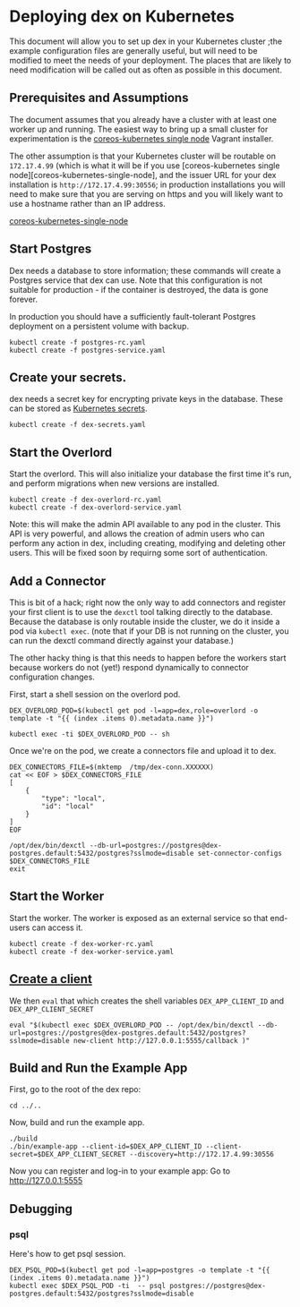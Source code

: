 # Deploying dex on Kubernetes

This document will allow you to set up dex in your Kubernetes cluster ;the example configuration files are generally useful, but will need to be modified to meet the needs of your deployment. The places that are likely to need modification will be called out as often as possible in this document.

## Prerequisites and Assumptions

The document assumes that you already have a cluster with at least one worker up and running. The easiest way to bring up a small cluster for experimentation is the [coreos-kubernetes single node](coreos-kubernetes-single-node) Vagrant installer.

The other assumption is that your Kubernetes cluster will be routable on `172.17.4.99`  (which is what it will be if you use [coreos-kubernetes single node][coreos-kubernetes-single-node], and the issuer URL for your dex installation is `http://172.17.4.99:30556`; in production installations you will need to make sure that you are serving on https and you will likely want to use a hostname rather than an IP address.

[coreos-kubernetes-single-node](https://github.com/coreos/coreos-kubernetes/blob/master/single-node/README.md)

## Start Postgres

Dex needs a database to store information; these commands will create a Postgres service that dex can use. Note that this configuration is not suitable for production - if the container is destroyed, the data is gone forever. 

In production you should have a sufficiently fault-tolerant Postgres deployment on a persistent volume with backup.

```
kubectl create -f postgres-rc.yaml
kubectl create -f postgres-service.yaml
```

## Create your secrets.

dex needs a secret key for encrypting private keys in the database. These can be stored as [Kubernetes secrets][k8s-secrets].

[k8s-secrets]: http://kubernetes.io/v1.0/docs/user-guide/secrets.html

```
kubectl create -f dex-secrets.yaml
```

## Start the Overlord

Start the overlord. This will also initialize your database the first time it's run, and perform migrations when new versions are installed.

```
kubectl create -f dex-overlord-rc.yaml
kubectl create -f dex-overlord-service.yaml
```

Note: this will make the admin API available to any pod in the cluster. This API is very powerful, and allows the creation of admin users who can perform any action in dex, including creating, modifying and deleting other users. This will be fixed soon by requirng some sort of authentication.

## Add a Connector

This is bit of a hack; right now the only way to add connectors and register
your first client is to use the `dexctl` tool talking directly to the
database. Because the database is only routable inside the cluster, we do it
inside a pod via `kubectl exec`. (note that if your DB is not running on the cluster, you can run the dexctl command directly against your database.)

The other hacky thing is that this needs to happen before the workers start because workers do not (yet!) respond dynamically to connector configuration changes.

First, start a shell session on the overlord pod.
```
DEX_OVERLORD_POD=$(kubectl get pod -l=app=dex,role=overlord -o template -t "{{ (index .items 0).metadata.name }}")

kubectl exec -ti $DEX_OVERLORD_POD -- sh
```

Once we're on the pod, we create a connectors file and upload it to dex.

```
DEX_CONNECTORS_FILE=$(mktemp  /tmp/dex-conn.XXXXXX)
cat << EOF > $DEX_CONNECTORS_FILE
[
	{
		"type": "local",
		"id": "local"
	}
]
EOF

/opt/dex/bin/dexctl --db-url=postgres://postgres@dex-postgres.default:5432/postgres?sslmode=disable set-connector-configs $DEX_CONNECTORS_FILE
exit
```

## Start the Worker

Start the worker. The worker is exposed as an external service so that end-users can access it.

```
kubectl create -f dex-worker-rc.yaml
kubectl create -f dex-worker-service.yaml
```

## [Create a client](https://github.com/coreos/dex#registering-clients)

We then `eval` that which creates the shell variables `DEX_APP_CLIENT_ID` and `DEX_APP_CLIENT_SECRET`

```
eval "$(kubectl exec $DEX_OVERLORD_POD -- /opt/dex/bin/dexctl --db-url=postgres://postgres@dex-postgres.default:5432/postgres?sslmode=disable new-client http://127.0.0.1:5555/callback )"
```

## Build and Run the Example App

First, go to the root of the dex repo:

```
cd ../..
```

Now, build and run the example app.

```
./build
./bin/example-app --client-id=$DEX_APP_CLIENT_ID --client-secret=$DEX_APP_CLIENT_SECRET --discovery=http://172.17.4.99:30556
```

Now you can register and log-in to your example app: Go to http://127.0.0.1:5555

## Debugging


### psql

Here's how to get psql session.
```
DEX_PSQL_POD=$(kubectl get pod -l=app=postgres -o template -t "{{ (index .items 0).metadata.name }}")
kubectl exec $DEX_PSQL_POD -ti  -- psql postgres://postgres@dex-postgres.default:5432/postgres?sslmode=disable
```


